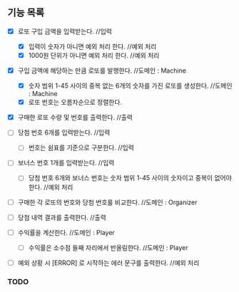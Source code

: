 ## 기능 목록
- [x] 로또 구입 금액을 입력받는다. //입력 
  - [x] 입력이 숫자가 아니면 예외 처리 한다. //예외 처리
  - [x] 1000원 단위가 아니면 예외 처리 한다. //예외 처리  

- [x] 구입 금액에 해당하는 만큼 로또를 발행한다. //도메인 : Machine 
  - [x] 숫자 범위 1-45 사이의 중복 없는 6개의 숫자를 가진 로또를 생성한다. //도메인 : Machine
  - [x] 로또 번호는 오름차순으로 정렬한다.  
  
- [x] 구매한 로또 수량 및 번호를 출력한다. //출력  

- [ ] 당첨 번호 6개를 입력받는다. //입력
  - [ ] 번호는 쉼표를 기준으로 구분한다. //입력  
  
- [ ] 보너스 번호 1개를 입력받는다. //입력
  - [ ] 당첨 번호 6개와 보너스 번호는 숫자 범위 1-45 사이의 숫자이고 중복이 없어야 한다. //예외 처리  
  
- [ ] 구매한 각 로또의 번호와 당첨 번호룰 비교한다. //도메인 : Organizer  

- [ ] 당첨 내역 결과를 출력한다. //출력  

- [ ] 수익률을 계산한다. //도메인 : Player
  - [ ] 수익률은 소수점 둘째 자리에서 반올림한다. //도메인 : Player  
  
-[ ] 예외 상황 시 [ERROR] 로 시작하는 에러 문구를 출력한다. //예외 처리  

### TODO


